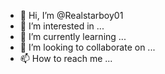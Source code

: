 - 👋 Hi, I’m @Realstarboy01
- 👀 I’m interested in ...
- 🌱 I’m currently learning ...
- 💞️ I’m looking to collaborate on ...
- 📫 How to reach me ...

<!---
Realstarboy01/Realstarboy01 is a ✨ special ✨ repository because its `README.md` (this file) appears on your GitHub profile.
You can click the Preview link to take a look at your changes.
--
https://twitter.com/aman_grx?t=Fn6EspeRgRE0PhWkZFPt7w&s=09

https://instagram.com/_realstarboy_01?igshid=YmMyMTA2M2Y=


this is my social media accounts link if u want to talk with me 
Just DM me i am very happy to reply you.
